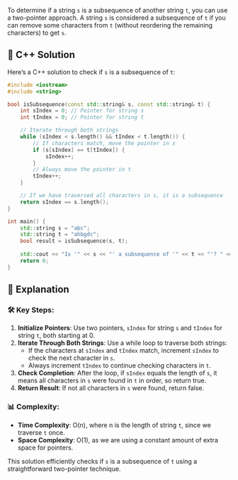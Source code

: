 To determine if a string `s` is a subsequence of another string `t`, you can use a two-pointer approach. A string `s` is considered a subsequence of `t` if you can remove some characters from `t` (without reordering the remaining characters) to get `s`.

## 📝 C++ Solution

Here’s a C++ solution to check if `s` is a subsequence of `t`:

```cpp
#include <iostream>
#include <string>

bool isSubsequence(const std::string& s, const std::string& t) {
    int sIndex = 0; // Pointer for string s
    int tIndex = 0; // Pointer for string t

    // Iterate through both strings
    while (sIndex < s.length() && tIndex < t.length()) {
        // If characters match, move the pointer in s
        if (s[sIndex] == t[tIndex]) {
            sIndex++;
        }
        // Always move the pointer in t
        tIndex++;
    }

    // If we have traversed all characters in s, it is a subsequence
    return sIndex == s.length();
}

int main() {
    std::string s = "abc";
    std::string t = "ahbgdc";
    bool result = isSubsequence(s, t);
    
    std::cout << "Is '" << s << "' a subsequence of '" << t << "'? " << (result ? "Yes" : "No") << std::endl;
    return 0;
}
```

## 🚀 Explanation

### 🛠️ Key Steps:
1. **Initialize Pointers**: Use two pointers, `sIndex` for string `s` and `tIndex` for string `t`, both starting at 0.
2. **Iterate Through Both Strings**: Use a while loop to traverse both strings:
   - If the characters at `sIndex` and `tIndex` match, increment `sIndex` to check the next character in `s`.
   - Always increment `tIndex` to continue checking characters in `t`.
3. **Check Completion**: After the loop, if `sIndex` equals the length of `s`, it means all characters in `s` were found in `t` in order, so return true.
4. **Return Result**: If not all characters in `s` were found, return false.

### 📊 Complexity:
- **Time Complexity**: O(n), where n is the length of string `t`, since we traverse `t` once.
- **Space Complexity**: O(1), as we are using a constant amount of extra space for pointers.

This solution efficiently checks if `s` is a subsequence of `t` using a straightforward two-pointer technique.

